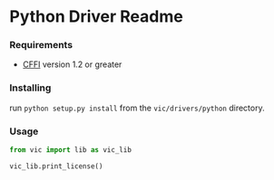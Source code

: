 # Python Driver Readme

### Requirements
- [CFFI](http://cffi.readthedocs.org/en/latest/index.html) version 1.2 or greater

### Installing
run `python setup.py install` from the `vic/drivers/python` directory.

### Usage
```python
from vic import lib as vic_lib

vic_lib.print_license()
```
